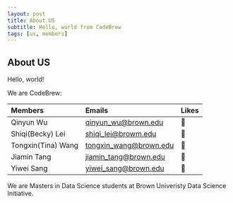 ```yaml
---
layout: post
title: About US
subtitle: Hello, world from CodeBrew
tags: [us, members]
---
```




## About US

Hello, world! 

We are CodeBrew: 

|  Members  |  Emails  |  Likes  |
|:----------|:---------|:--------|
| Qinyun Wu | qinyun_wu@brown.edu | :rainbow: |
| Shiqi(Becky) Lei | shiqi_lei@browm.edu | :cherry_blossom: |
| Tongxin(Tina) Wang | tongxin_wang@brown.edu | :rainbow: |
| Jiamin Tang | jiamin_tang@brown.edu | :cherry_blossom: |
| Yiwei Sang | yiwei_sang@brown.edu | :rainbow: |

We are Masters in Data Science students at Brown Univeristy Data Science Initiative. 
